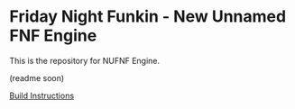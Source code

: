 # Friday Night Funkin - New Unnamed FNF Engine

This is the repository for NUFNF Engine.

 (readme soon)

 [Build Instructions](https://github.com/thepercentageguy/UFNF-2.0/blob/master/BUILDINSTRUCTIONS.md)
